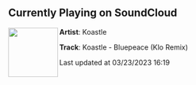 ## Currently Playing on SoundCloud

[<img align="left" width="100" src="https://i1.sndcdn.com/artworks-qIeUp825cIwdln9t-NLgBUQ-t500x500.jpg">](https://soundcloud.com/koastle/koastle-bluepeace-klo-remix)

**Artist**: Koastle 

**Track**: Koastle - Bluepeace (Klo Remix)

Last updated at 03/23/2023 16:19
